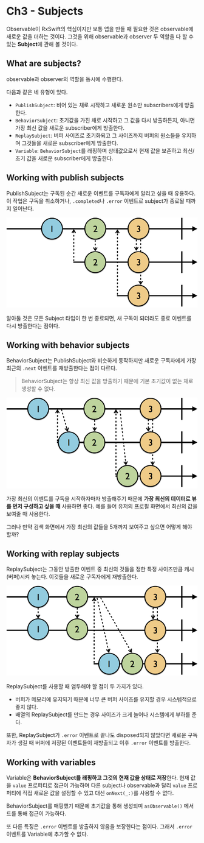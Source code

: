 # Ch3 - Subjects
Observable이 RxSwift의 핵심이지만 보통 앱을 만들 때 필요한 것은 observable에 새로운 값을 더하는 것이다. 그것을 위해 observable과 observer 두 역할을 다 할 수 있는 **Subject**에 관해 볼 것이다.

## What are subjects?
observable과 observer의 역할을 동시에 수행한다.

다음과 같은 네 유형이 있다.
- `PublishSubject`: 비어 있는 채로 시작하고 새로운 원소만 subscribers에게 방출한다.
- `BehaviorSubject`: 초기값을 가진 채로 시작하고 그 값을 다시 방출하든지, 아니면 가장 최신 값을 새로운 subscriber에게 방출한다.
- `ReplaySubject`: 버퍼 사이즈로 초기화되고 그 사이즈까지 버퍼의 원소들을 유지하며 그것들을 새로운 subscriber에게 방출한다.
- `Variable`: `BehaviorSubject`를 래핑하며 상태값으로서 현재 값을 보존하고 최신/초기 값을 새로운 subscriber에게 방출한다.

## Working with publish subjects
PublishSubject는 구독된 순간 새로운 이벤트를 구독자에게 알리고 싶을 때 유용하다. 이 작업은 구독을 취소하거나, `.completed`나 `.error` 이벤트로 subject가 종료될 때까지 일어난다.

![](images/1.publishsubject.png)

알아둘 것은 모든 Subject 타입이 한 번 종료되면, 새 구독이 되더라도 종료 이벤트를 다시 방출한다는 점이다.

## Working with behavior subjects
BehaviorSubject는 PublishSubject와 비슷하게 동작하지만 새로운 구독자에게 가장 최근의 `.next` 이벤트를 재방출한다는 점이 다르다.

> BehaviorSubject는 항상 최신 값을 방출하기 때문에 기본 초기값이 없는 채로 생성할 수 없다.

![](images/2.behaviorsubject.png)

가장 최신의 이벤트를 구독을 시작하자마자 방출해주기 때문에 **가장 최신의 데이터로 뷰를 먼저 구성하고 싶을 때** 사용하면 좋다. 예를 들어 유저의 프로필 화면에서 최신의 값을 보여줄 때 사용한다.

그러나 만약 검색 화면에서 가장 최신의 값들을 5개까지 보여주고 싶으면 어떻게 해야 할까?

## Working with replay subjects
ReplaySubject는 그동안 방출한 이벤트 중 최신의 것들을 정한 특정 사이즈만큼 캐시(버퍼)시켜 놓는다. 이것들을 새로운 구독자에게 재방출한다.

![](images/3.replaysubject.png)

ReplaySubject를 사용할 때 염두해야 할 점이 두 가지가 있다.
- 버퍼가 메모리에 유지되기 때문에 너무 큰 버퍼 사이즈를 유지할 경우 시스템적으로 좋지 않다.
- 배열의 ReplaySubject를 만드는 경우 사이즈가 크게 늘어나 시스템에게 부하를 준다.

또한, ReplaySubject가 `.error` 이벤트로 끝나도 disposed되지 않았다면 새로운 구독자가 생길 때 버퍼에 저장된 이벤트들이 재방출되고 이후 `.error` 이벤트를 방출한다.

## Working with variables
Variable은 **BehaviorSubject를 래핑하고 그것의 현재 값을 상태로 저장**한다. 현재 값을 `value` 프로퍼티로 접근이 가능하며 다른 subject나 observable과 달리 `value` 프로퍼티에 직접 새로운 값을 설정할 수 있고 대신 `onNext(_:)`를 사용할 수 없다.

BehaviorSubject를 매핑했기 때문에 초기값을 통해 생성되며 `asObservable()` 메서드를 통해 접근이 가능하다.

또 다른 특징은 `.error` 이벤트를 방출하지 않음을 보장한다는 점이다. 그래서 `.error` 이벤트를 Variable에 추가할 수 없다.


